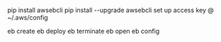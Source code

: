 pip install awsebcli
pip install --upgrade awsebcli
set up access key @ ~/.aws/config

eb create
eb deploy
eb terminate
eb open
eb config